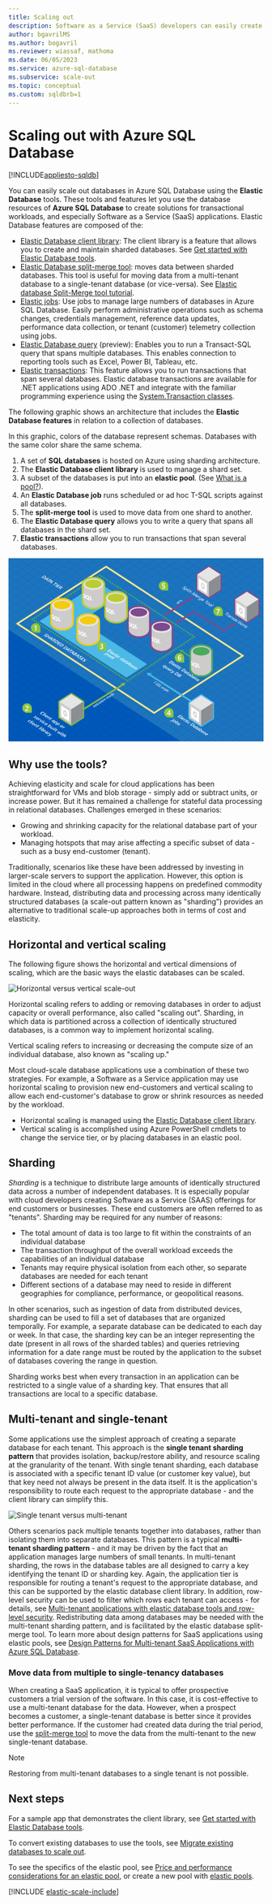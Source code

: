 ```yaml
---
title: Scaling out
description: Software as a Service (SaaS) developers can easily create elastic, scalable databases in the cloud using these tools
author: bgavrilMS
ms.author: bogavril
ms.reviewer: wiassaf, mathoma
ms.date: 06/05/2023
ms.service: azure-sql-database
ms.subservice: scale-out
ms.topic: conceptual
ms.custom: sqldbrb=1
---
```

# Scaling out with Azure SQL Database
[!INCLUDE[appliesto-sqldb](../includes/appliesto-sqldb.md)]

You can easily scale out databases in Azure SQL Database using the **Elastic Database** tools. These tools and features let you use the database resources of **Azure SQL Database** to create solutions for transactional workloads, and especially Software as a Service (SaaS) applications. Elastic Database features are composed of the:

* [Elastic Database client library](elastic-database-client-library.md): The client library is a feature that allows you to create and maintain sharded databases.  See [Get started with Elastic Database tools](elastic-scale-get-started.md).
* [Elastic Database split-merge tool](elastic-scale-overview-split-and-merge.md): moves data between sharded databases. This tool is useful for moving data from a multi-tenant database to a single-tenant database (or vice-versa). See [Elastic database Split-Merge tool tutorial](elastic-scale-configure-deploy-split-and-merge.md).
* [Elastic jobs](elastic-jobs-overview.md): Use jobs to manage large numbers of databases in Azure SQL Database. Easily perform administrative operations such as schema changes, credentials management, reference data updates, performance data collection, or tenant (customer) telemetry collection using jobs.
* [Elastic Database query](elastic-query-overview.md) (preview): Enables you to run a Transact-SQL query that spans multiple databases. This enables connection to reporting tools such as Excel, Power BI, Tableau, etc.
* [Elastic transactions](elastic-transactions-overview.md): This feature allows you to run transactions that span several databases. Elastic database transactions are available for .NET applications using ADO .NET and integrate with the familiar programming experience using the [System.Transaction classes](/dotnet/api/system.transactions).

The following graphic shows an architecture that includes the **Elastic Database features** in relation to a collection of databases.

In this graphic, colors of the database represent schemas. Databases with the same color share the same schema.

1. A set of **SQL databases** is hosted on Azure using sharding architecture.
2. The **Elastic Database client library** is used to manage a shard set.
3. A subset of the databases is put into an **elastic pool**. (See [What is a pool?](elastic-pool-overview.md)).
4. An **Elastic Database job** runs scheduled or ad hoc T-SQL scripts against all databases.
5. The **split-merge tool** is used to move data from one shard to another.
6. The **Elastic Database query** allows you to write a query that spans all databases in the shard set.
7. **Elastic transactions** allow you to run transactions that span several databases. 

![Elastic Database tools][1]

## Why use the tools?

Achieving elasticity and scale for cloud applications has been straightforward for VMs and blob storage - simply add or subtract units, or increase power. But it has remained a challenge for stateful data processing in relational databases. Challenges emerged in these scenarios:

* Growing and shrinking capacity for the relational database part of your workload.
* Managing hotspots that may arise affecting a specific subset of data - such as a busy end-customer (tenant).

Traditionally, scenarios like these have been addressed by investing in larger-scale servers to support the application. However, this option is limited in the cloud where all processing happens on predefined commodity hardware. Instead, distributing data and processing across many identically structured databases (a scale-out pattern known as "sharding") provides an alternative to traditional scale-up approaches both in terms of cost and elasticity.

## Horizontal and vertical scaling

The following figure shows the horizontal and vertical dimensions of scaling, which are the basic ways the elastic databases can be scaled.

![Horizontal versus vertical scale-out][2]

Horizontal scaling refers to adding or removing databases in order to adjust capacity or overall performance, also called "scaling out". Sharding, in which data is partitioned across a collection of identically structured databases, is a common way to implement horizontal scaling.  

Vertical scaling refers to increasing or decreasing the compute size of an individual database, also known as "scaling up."

Most cloud-scale database applications use a combination of these two strategies. For example, a Software as a Service application may use horizontal scaling to provision new end-customers and vertical scaling to allow each end-customer's database to grow or shrink resources as needed by the workload.

* Horizontal scaling is managed using the [Elastic Database client library](elastic-database-client-library.md).
* Vertical scaling is accomplished using Azure PowerShell cmdlets to change the service tier, or by placing databases in an elastic pool.

## Sharding

*Sharding* is a technique to distribute large amounts of identically structured data across a number of independent databases. It is especially popular with cloud developers creating Software as a Service (SAAS) offerings for end customers or businesses. These end customers are often referred to as "tenants". Sharding may be required for any number of reasons:  

* The total amount of data is too large to fit within the constraints of an individual database
* The transaction throughput of the overall workload exceeds the capabilities of an individual database
* Tenants may require physical isolation from each other, so separate databases are needed for each tenant
* Different sections of a database may need to reside in different geographies for compliance, performance, or geopolitical reasons.

In other scenarios, such as ingestion of data from distributed devices, sharding can be used to fill a set of databases that are organized temporally. For example, a separate database can be dedicated to each day or week. In that case, the sharding key can be an integer representing the date (present in all rows of the sharded tables) and queries retrieving information for a date range must be routed by the application to the subset of databases covering the range in question.

Sharding works best when every transaction in an application can be restricted to a single value of a sharding key. That ensures that all transactions are local to a specific database.

## Multi-tenant and single-tenant

Some applications use the simplest approach of creating a separate database for each tenant. This approach is the **single tenant sharding pattern** that provides isolation, backup/restore ability, and resource scaling at the granularity of the tenant. With single tenant sharding, each database is associated with a specific tenant ID value (or customer key value), but that key need not always be present in the data itself. It is the application's responsibility to route each request to the appropriate database - and the client library can simplify this.

![Single tenant versus multi-tenant][4]

Others scenarios pack multiple tenants together into databases, rather than isolating them into separate databases. This pattern is a typical **multi-tenant sharding pattern** - and it may be driven by the fact that an application manages large numbers of small tenants. In multi-tenant sharding, the rows in the database tables are all designed to carry a key identifying the tenant ID or sharding key. Again, the application tier is responsible for routing a tenant's request to the appropriate database, and this can be supported by the elastic database client library. In addition, row-level security can be used to filter which rows each tenant can access - for details, see [Multi-tenant applications with elastic database tools and row-level security](saas-tenancy-elastic-tools-multi-tenant-row-level-security.md). Redistributing data among databases may be needed with the multi-tenant sharding pattern, and is facilitated by the elastic database split-merge tool. To learn more about design patterns for SaaS applications using elastic pools, see [Design Patterns for Multi-tenant SaaS Applications with Azure SQL Database](saas-tenancy-app-design-patterns.md).

### Move data from multiple to single-tenancy databases
When creating a SaaS application, it is typical to offer prospective customers a trial version of the software. In this case, it is cost-effective to use a multi-tenant database for the data. However, when a prospect becomes a customer, a single-tenant database is better since it provides better performance. If the customer had created data during the trial period, use the [split-merge tool](elastic-scale-overview-split-and-merge.md) to move the data from the multi-tenant to the new single-tenant database.

> [!NOTE]
> Restoring from multi-tenant databases to a single tenant is not possible.

## Next steps
For a sample app that demonstrates the client library, see [Get started with Elastic Database tools](elastic-scale-get-started.md).

To convert existing databases to use the tools, see [Migrate existing databases to scale out](elastic-convert-to-use-elastic-tools.md).

To see the specifics of the elastic pool, see [Price and performance considerations for an elastic pool](elastic-pool-overview.md), or create a new pool with [elastic pools](elastic-pool-manage.md).  

[!INCLUDE [elastic-scale-include](../includes/elastic-scale-include.md)]

<!--Anchors-->
<!--Image references-->
[1]:./media/elastic-scale-introduction/tools.png
[2]:./media/elastic-scale-introduction/h_versus_vert.png
[3]:./media/elastic-scale-introduction/overview.png
[4]:./media/elastic-scale-introduction/single_v_multi_tenant.png

